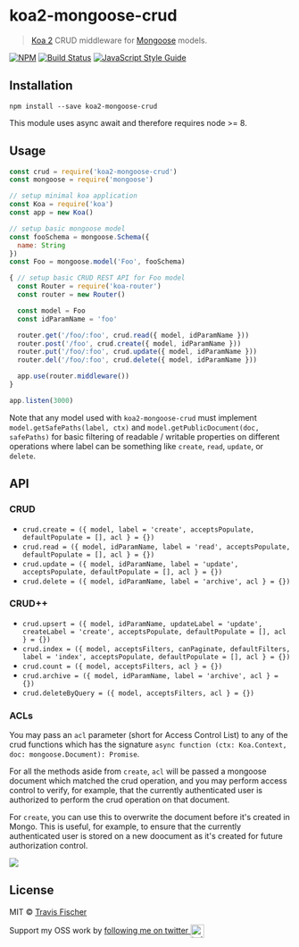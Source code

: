 # koa2-mongoose-crud

> [Koa 2](http://koajs.com/) CRUD middleware for [Mongoose](http://mongoosejs.com/) models.

[![NPM](https://img.shields.io/npm/v/koa2-mongoose-crud.svg)](https://www.npmjs.com/package/koa2-mongoose-crud) [![Build Status](https://travis-ci.com/transitive-bullshit/koa2-mongoose-crud.svg?branch=master)](https://travis-ci.com/transitive-bullshit/koa2-mongoose-crud) [![JavaScript Style Guide](https://img.shields.io/badge/code_style-standard-brightgreen.svg)](https://standardjs.com)

## Installation

```
npm install --save koa2-mongoose-crud
```

This module uses async await and therefore requires node >= 8.

## Usage

```js
const crud = require('koa2-mongoose-crud')
const mongoose = require('mongoose')

// setup minimal koa application
const Koa = require('koa')
const app = new Koa()

// setup basic mongoose model
const fooSchema = mongoose.Schema({
  name: String
})
const Foo = mongoose.model('Foo', fooSchema)

{ // setup basic CRUD REST API for Foo model
  const Router = require('koa-router')
  const router = new Router()

  const model = Foo
  const idParamName = 'foo'

  router.get('/foo/:foo', crud.read({ model, idParamName }))
  router.post('/foo', crud.create({ model, idParamName }))
  router.put('/foo/:foo', crud.update({ model, idParamName }))
  router.del('/foo/:foo', crud.delete({ model, idParamName }))

  app.use(router.middleware())
}

app.listen(3000)
```

Note that any model used with `koa2-mongoose-crud` must implement `model.getSafePaths(label, ctx)` and `model.getPublicDocument(doc, safePaths)` for basic filtering of readable / writable properties on different operations where label can be something like `create`, `read`, `update`, or `delete`.

## API

### CRUD

* `crud.create = ({ model, label = 'create', acceptsPopulate, defaultPopulate = [], acl } = {})`
* `crud.read = ({ model, idParamName, label = 'read', acceptsPopulate, defaultPopulate = [], acl } = {})`
* `crud.update = ({ model, idParamName, label = 'update', acceptsPopulate, defaultPopulate = [], acl } = {})`
* `crud.delete = ({ model, idParamName, label = 'archive', acl } = {})`

### CRUD++

* `crud.upsert = ({ model, idParamName, updateLabel = 'update', createLabel = 'create', acceptsPopulate, defaultPopulate = [], acl } = {})`
* `crud.index = ({ model, acceptsFilters, canPaginate, defaultFilters, label = 'index', acceptsPopulate, defaultPopulate = [], acl } = {})`
* `crud.count = ({ model, acceptsFilters, acl } = {})`
* `crud.archive = ({ model, idParamName, label = 'archive', acl } = {})`
* `crud.deleteByQuery = ({ model, acceptsFilters, acl } = {})`

### ACLs

You may pass an `acl` parameter (short for Access Control List) to any of the crud functions which has the signature `async function (ctx: Koa.Context, doc: mongoose.Document): Promise`.

For all the methods aside from `create`, `acl` will be passed a mongoose document which matched the crud operation, and you may perform access control to verify, for example, that the currently authenticated user is authorized to perform the crud operation on that document.

For `create`, you can use this to overwrite the document before it's created in Mongo. This is useful, for example, to ensure that the currently authenticated user is stored on a new doocument as it's created for future authorization control.

![](https://media.giphy.com/media/l3V0mgFspVuDAJK9y/giphy.gif)

## License

MIT © [Travis Fischer](https://transitivebullsh.it)

Support my OSS work by <a href="https://twitter.com/transitive_bs">following me on twitter <img src="https://storage.googleapis.com/saasify-assets/twitter-logo.svg" alt="twitter" height="24px" align="center"></a>
